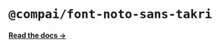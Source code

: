 # `@compai/font-noto-sans-takri`

[**Read the docs &rarr;**](https://components.ai/docs/typefaces/noto-sans-takri)
